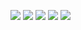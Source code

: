 ![](/jpegmini_optimized/IMG_5237.jpg)
![](/jpegmini_optimized/IMG_5238.jpg)
![](/jpegmini_optimized/IMG_5239.jpg)
![](/jpegmini_optimized/IMG_5240.jpg)
![](/jpegmini_optimized/IMG_5241.jpg)
